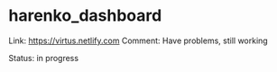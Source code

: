 # harenko_dashboard

Link: https://virtus.netlify.com
Comment: Have problems, still working

Status: in progress